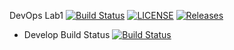 DevOps Lab1
[![Build Status](https://travis-ci.org/khinezinthwe-yk/sem.svg?branch=master)](https://travis-ci.org/khinezinthwe-yk/sem)
[![LICENSE](https://img.shields.io/github/license/khinezinthwe-yk/sem.svg?style=flat-square)](https://github.com/khinezinthwe-yk/sem/blob/master/LICENSE)
[![Releases](https://img.shields.io/github/release/khinezinthwe-yk/sem/all.svg?style=flat-square)](https://github.com/khinezinthwe-yk/sem/releases)
- Develop Build Status [![Build Status](https://travis-ci.org/khinezinthwe-yk/sem.svg?branch=develop)](https://travis-ci.org/khinezinthwe-yk/sem)